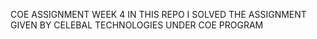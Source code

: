 COE ASSIGNMENT WEEK 4
IN THIS REPO I SOLVED THE ASSIGNMENT GIVEN BY CELEBAL TECHNOLOGIES UNDER COE PROGRAM
